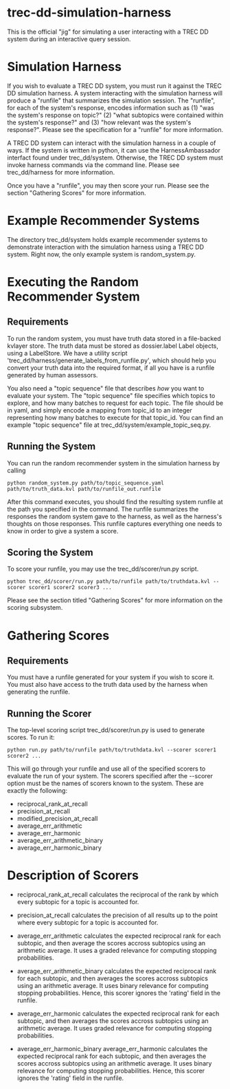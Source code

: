 # trec-dd-simulation-harness

This is the official "jig" for simulating a user interacting with a TREC DD system during an interactive query session.

# Simulation Harness

If you wish to evaluate a TREC DD system, you must run it against the
TREC DD simulation harness. A system interacting with the simulation
harness will produce a "runfile" that summarizes the simulation
session.  The "runfile", for each of the system's response, encodes
information such as (1) "was the system's response on topic?" (2)
"what subtopics were contained within the system's response?"  and (3)
"how relevant was the system's response?". Please see the
specification for a "runfile" for more information.

A TREC DD system can interact with the simulation harness in a couple
of ways. If the system is written in python, it can use the
HarnessAmbassador interfact found under trec\_dd/system. Otherwise,
the TREC DD system must invoke harness commands via the command
line. Please see trec_dd/harness for more information.

Once you have a "runfile", you may then score your run. Please
see the section "Gathering Scores" for more information.

# Example Recommender Systems

The directory trec\_dd/system holds example recommender systems to
demonstrate interaction with the simulation harness using a TREC DD
system. Right now, the only example system is random_system.py.

# Executing the Random Recommender System

## Requirements

To run the random system, you must have truth data stored
in a file-backed kvlayer store. The truth data must be stored as
dossier.label Label objects, using a LabelStore. We have a utility
script 'trec\_dd/harness/generate\_labels\_from\_runfile.py', which should
help you convert your truth data into the required format, if all you
have is a runfile generated by human assessors.

You also need a "topic sequence" file that describes *how* you want to
evaluate your system. The "topic sequence" file specifies which topics
to explore, and how many batches to request for each topic. The file
should be in yaml, and simply encode a mapping from topic\_id to an
integer representing how many batches to execute for that
topic\_id. You can find an example "topic sequence" file at
trec_dd/system/example\_topic\_seq.py.

## Running the System

You can run the random recommender system in the simulation harness by
calling

    python random_system.py path/to/topic_sequence.yaml path/to/truth_data.kvl path/to/runfile_out.runfile

After this command executes, you should find the resulting system
runfile at the path you specified in the command. The runfile summarizes
the responses the random system gave to the harness, as well as the harness's
thoughts on those responses. This runfile captures everything one needs to
know in order to give a system a score.

## Scoring the System

To score your runfile, you may use the trec_dd/scorer/run.py script.

    python trec_dd/scorer/run.py path/to/runfile path/to/truthdata.kvl --scorer scorer1 scorer2 scorer3 ...

Please see the section titled "Gathering Scores" for more information on the scoring
subsystem.

# Gathering Scores

## Requirements

You must have a runfile generated for your system if you wish to score
it. You must also have access to the truth data used by the harness
when generating the runfile.

## Running the Scorer

The top-level scoring script trec\_dd/scorer/run.py is used to generate
scores. To run it:

    python run.py path/to/runfile path/to/truthdata.kvl --scorer scorer1 scorer2 ...

This will go through your runfile and use all of the specified scorers to
evaluate the run of your system. The scorers specified after the --scorer
option must be the names of scorers known to the system. These are
exactly the following:

 * reciprocal\_rank\_at\_recall
 * precision\_at\_recall
 * modified\_precision\_at\_recall
 * average\_err\_arithmetic
 * average\_err\_harmonic
 * average\_err\_arithmetic\_binary
 * average\_err\_harmonic\_binary

# Description of Scorers

 * reciprocal\_rank\_at\_recall calculates the reciprocal of the rank by which
 every subtopic for a topic is accounted for.

 * precision\_at\_recall calculates the precision of all results up to the point
 where every subtopic for a topic is accounted for.

 * average\_err\_arithmetic calculates the expected reciprocal rank
 for each subtopic, and then average the scores accross subtopics
 using an arithmetic average. It uses a graded relevance for computing
 stopping probabilities.

 * average\_err\_arithmetic\_binary calculates the expected reciprocal
 rank for each subtopic, and then averages the scores accross
 subtopics using an arithmetic average. It uses binary relevance for
 computing stopping probabilities. Hence, this scorer ignores the
 'rating' field in the runfile.

 * average\_err\_harmonic calculates the expected reciprocal rank for
 each subtopic, and then averages the scores accross subtopics using
 an arithmetic average. It uses graded relevance for computing
 stopping probabilities.

 * average\_err\_harmonic\_binary average\_err\_harmonic calculates the expected reciprocal rank for
 each subtopic, and then averages the scores accross subtopics using
 an arithmetic average. It uses binary relevance for computing stopping probabilities. Hence,
 this scorer ignores the 'rating' field in the runfile.

